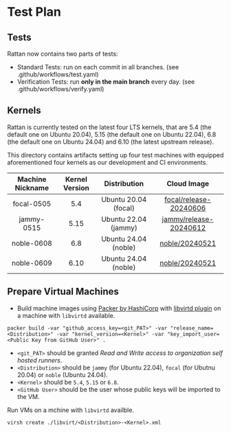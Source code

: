 # Test Plan

## Tests

Rattan now contains two parts of tests:

* Standard Tests: run on each commit in all branches. (see .github/workflows/test.yaml)
* Verification Tests: run **only in the main branch** every day. (see .github/workflows/verify.yaml)

## Kernels
Rattan is currently tested on the latest four LTS kernels, that are 5.4 (the default one on Ubuntu 20.04), 5.15 (the default one on Ubuntu 22.04), 6.8 (the default one on Ubuntu 24.04) and 6.10 (the latest upstream release).

This directory contains artifacts setting up four test machines with equipped aforementioned four kernels as our development and CI environments.

| Machine Nickname | Kernel Version | Distribution | Cloud Image |
| :---: | :---: | :---: | :---: |
| focal-0505 | 5.4 | Ubuntu 20.04 (focal) | [focal/release-20240606](https://cloud-images.ubuntu.com/releases/focal/release-20230908/ubuntu-20.04-server-cloudimg-amd64-disk-kvm.img) |
| jammy-0515 | 5.15 | Ubuntu 22.04 (jammy) | [jammy/release-20240612](https://cloud-images.ubuntu.com/releases/22.04/release-20230914/ubuntu-22.04-server-cloudimg-amd64-disk-kvm.img) |
| noble-0608 | 6.8 | Ubuntu 24.04 (noble) | [noble/20240521](https://cloud-images.ubuntu.com/releases/24.04/release-20240608/ubuntu-24.04-server-cloudimg-amd64.img) |
| noble-0609 | 6.10 | Ubuntu 24.04 (noble) | [noble/20240521](https://cloud-images.ubuntu.com/releases/24.04/release-20240608/ubuntu-24.04-server-cloudimg-amd64.img) |

## Prepare Virtual Machines

* Build machine images using [Packer by HashiCorp](https://www.packer.io/) with [libvirtd plugin](https://developer.hashicorp.com/packer/plugins/builders/libvirt) on a machine with `libvirtd` available.

```shell
packer build -var "github_access_key=<git_PAT>" -var "release_name=<Distribution>" -var "kernel_version=<Kernel>" -var "key_import_user=<Public Key from GitHub User>" .
```

* `<git_PAT>` should be granted *Read and Write access to organization self hosted runners*.
* `<Distribution>` should be `jammy` (for Ubuntu 22.04), `focal` (for Ubutnu 20.04) or `noble` (Ubuntu 24.04).
* `<Kernel>` should be `5.4`, `5.15` or `6.8`.
* `<GitHub User>` should be the user whose public keys will be imported to the VM.

Run VMs on a mchine with `libvirtd` availble.

```shell
virsh create ./libvirt/<Distribution>-<Kernel>.xml
```
